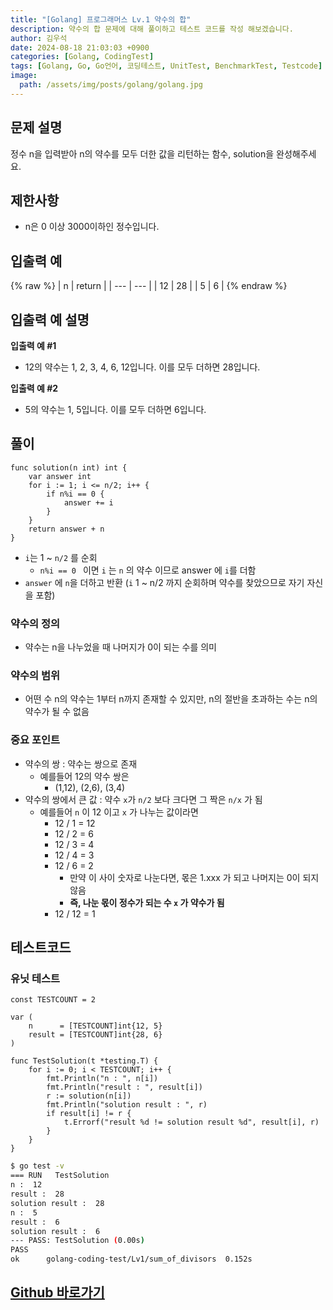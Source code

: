 ```yaml
---
title: "[Golang] 프로그래머스 Lv.1 약수의 합"
description: 약수의 합 문제에 대해 풀이하고 테스트 코드를 작성 해보겠습니다.
author: 김우석
date: 2024-08-18 21:03:03 +0900
categories: [Golang, CodingTest]
tags: [Golang, Go, Go언어, 코딩테스트, UnitTest, BenchmarkTest, Testcode]
image:
  path: /assets/img/posts/golang/golang.jpg
---
```


## 문제 설명
정수 n을 입력받아 n의 약수를 모두 더한 값을 리턴하는 함수, solution을 완성해주세요.


## 제한사항
- n은 0 이상 3000이하인 정수입니다.


## 입출력 예
{% raw %}
| n | return |
| --- | --- |
| 12 | 28 |
| 5 | 6 |
{% endraw %}


## 입출력 예 설명
**입출력 예 #1**

- 12의 약수는 1, 2, 3, 4, 6, 12입니다. 이를 모두 더하면 28입니다.

**입출력 예 #2**

- 5의 약수는 1, 5입니다. 이를 모두 더하면 6입니다.


## 풀이 
```golang
func solution(n int) int {
	var answer int
	for i := 1; i <= n/2; i++ {
		if n%i == 0 {
			answer += i
		}
	}
	return answer + n
}
```

- `i`는 1 ~ `n/2` 를 순회
	- `n%i == 0 ` 이면 `i` 는 `n` 의 약수 이므로 answer 에 `i`를 더함
- `answer` 에 `n`을 더하고 반환 (`i` 1 ~ n/2 까지 순회하며 약수를 찾았으므로 자기 자신을 포함)


### 약수의 정의
- 약수는 n을 나누었을 때 나머지가 0이 되는 수를 의미

### 약수의 범위
- 어떤 수 n의 약수는 1부터 n까지 존재할 수 있지만, n의 절반을 초과하는 수는 n의 약수가 될 수 없음

### **중요 포인트**
- 약수의 쌍 : 약수는 쌍으로 존재
	- 예를들어 12의 약수 쌍은
		- (1,12), (2,6), (3,4)
- 약수의 쌍에서 큰 값 : 약수 `x`가 `n/2` 보다 크다면 그 짝은 `n/x` 가 됨
	- 예를들어 `n` 이 12 이고 `x` 가 나누는 값이라면
		- 12 / 1 = 12
		- 12 / 2 = 6
		- 12 / 3 = 4
		- 12 / 4 = 3
		- 12 / 6 = 2
			- 만약 이 사이 숫자로 나눈다면, 몫은 1.xxx 가 되고 나머지는 0이 되지 않음
			- **즉, 나눈 몫이 정수가 되는 수 `x` 가 약수가 됨**
		- 12 / 12 = 1


## 테스트코드
### 유닛 테스트
```golang
const TESTCOUNT = 2

var (
	n      = [TESTCOUNT]int{12, 5}
	result = [TESTCOUNT]int{28, 6}
)

func TestSolution(t *testing.T) {
	for i := 0; i < TESTCOUNT; i++ {
		fmt.Println("n : ", n[i])
		fmt.Println("result : ", result[i])
		r := solution(n[i])
		fmt.Println("solution result : ", r)
		if result[i] != r {
			t.Errorf("result %d != solution result %d", result[i], r)
		}
	}
}
```

```bash
$ go test -v
=== RUN   TestSolution
n :  12
result :  28
solution result :  28
n :  5
result :  6
solution result :  6
--- PASS: TestSolution (0.00s)
PASS
ok      golang-coding-test/Lv1/sum_of_divisors  0.152s
```


## [Github 바로가기](https://github.com/kr-goos/golang-coding-test/tree/master/programmers/Lv1/sum_of_divisors)